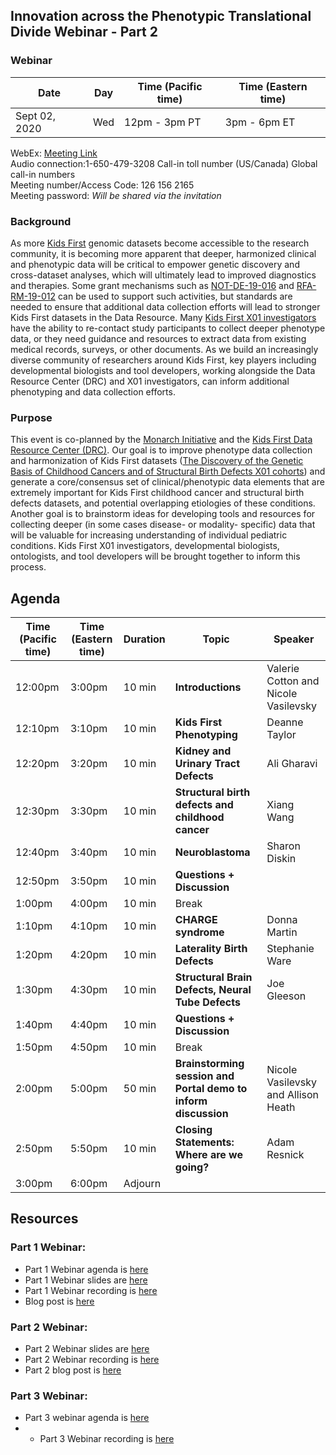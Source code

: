 
## Innovation across the Phenotypic Translational Divide Webinar - Part 2

### Webinar 

Date | Day | Time (Pacific time) | Time (Eastern time)
-- | -- | -- | --
Sept 02, 2020 | Wed | 12pm - 3pm PT | 3pm - 6pm ET 

WebEx:
[Meeting Link](https://nih.webex.com/nih/j.php?MTID=mc9202b256efc27b891c87e49a0c15bfc)  
Audio connection:1-650-479-3208  Call-in toll number (US/Canada) Global call-in numbers  
Meeting number/Access Code: 126 156 2165  
Meeting password: _Will be shared via the invitation_  

### Background

As more [Kids First](https://kidsfirstdrc.org/) genomic datasets become accessible to the research community, it is becoming more apparent that deeper, harmonized clinical and phenotypic data will be critical to empower genetic discovery and cross-dataset analyses, which will ultimately lead to improved diagnostics and therapies. 
Some grant mechanisms such as [NOT-DE-19-016](https://grants.nih.gov/grants/guide/notice-files/NOT-DE-19-016.html) and [RFA-RM-19-012](https://grants.nih.gov/grants/guide/rfa-files/RFA-RM-19-012.html) can be used to support such activities, but standards are needed to ensure that additional data collection efforts will lead to stronger Kids First datasets in the Data Resource. Many [Kids First X01 investigators](https://commonfund.nih.gov/kidsfirst/x01projects) have the ability to re-contact study participants to collect deeper phenotype data, or they need guidance and resources to extract data from existing medical records, surveys, or other documents. As we build an increasingly diverse community of researchers around Kids First, key players including developmental biologists and tool developers, working alongside the Data Resource Center (DRC) and X01 investigators, can inform additional phenotyping and data collection efforts. 

### Purpose

This event is co-planned by the [Monarch Initiative](https://monarchinitiative.org/) and the [Kids First Data Resource Center (DRC)](https://kidsfirstdrc.org/). Our goal is to improve phenotype data collection and harmonization of Kids First datasets ([The Discovery of the Genetic Basis of Childhood Cancers and of Structural Birth Defects X01 cohorts](https://commonfund.nih.gov/kidsfirst/x01projects)) and generate a core/consensus set of clinical/phenotypic data elements that are extremely important for Kids First childhood cancer and structural birth defects datasets, and potential overlapping etiologies of these conditions. Another goal is to brainstorm ideas for developing tools and resources for collecting deeper (in some cases disease- or modality- specific) data that will be valuable for increasing understanding of individual pediatric conditions. Kids First X01 investigators, developmental biologists, ontologists, and tool developers will be brought together to inform this process.  

## Agenda

Time (Pacific time) | Time (Eastern time) | Duration |  Topic | Speaker
-- | -- | -- | -- | --
12:00pm | 3:00pm | 10 min | **Introductions** | Valerie Cotton and Nicole Vasilevsky
12:10pm | 3:10pm | 10 min | **Kids First Phenotyping** | Deanne Taylor
12:20pm | 3:20pm | 10 min | **Kidney and Urinary Tract Defects** | Ali Gharavi
12:30pm | 3:30pm | 10 min | **Structural birth defects and childhood cancer** | Xiang Wang
12:40pm | 3:40pm | 10 min | **Neuroblastoma** | Sharon Diskin 
12:50pm | 3:50pm | 10 min | **Questions + Discussion**
1:00pm | 4:00pm | 10 min | Break 
1:10pm | 4:10pm | 10 min | **CHARGE syndrome** | Donna Martin
1:20pm | 4:20pm | 10 min | **Laterality Birth Defects** | Stephanie Ware
1:30pm | 4:30pm | 10 min | **Structural Brain Defects, Neural Tube Defects** | Joe Gleeson
1:40pm | 4:40pm | 10 min | **Questions + Discussion**
1:50pm | 4:50pm | 10 min | Break
2:00pm | 5:00pm | 50 min | **Brainstorming session and Portal demo to inform discussion** | Nicole Vasilevsky and Allison Heath
2:50pm | 5:50pm | 10 min | **Closing Statements: Where are we going?** | Adam Resnick
3:00pm | 6:00pm | Adjourn

## Resources

### Part 1 Webinar:

- Part 1 Webinar agenda is [here](https://monarch-initiative.github.io/phenomics/pages/clin-phen-webinar.html)
- Part 1 Webinar slides are [here](https://docs.google.com/presentation/d/1rJh6IQcVoPbSHOzZpxq7rC4qkU-VDx4d9XMu0F0udYI/edit#slide=id.p)  
- Part 1 Webinar recording is [here](https://www.youtube.com/watch?v=qaJQdb4JKfU&amp=&feature=youtu.be)
- Blog post is [here](https://medium.com/@MonarchInit/working-together-to-improve-deep-phenotyping-for-pediatric-cancer-and-structural-birth-defects-6e7ee89cb016)

### Part 2 Webinar:

- Part 2 Webinar slides are [here](https://docs.google.com/presentation/d/1xp7swTPp_-Vv6t1zrDnT0z1G4frLfO4wYD-uBnioJvs/edit#slide=id.p1)
- Part 2 Webinar recording is [here](https://www.youtube.com/watch?v=Iib8CnsTO5Q&ab_channel=KidsFirstDataResourceCenter)
- Part 2 blog post is [here](https://medium.com/@MonarchInit/advancing-deep-phenotyping-for-pediatric-cancer-and-structural-birth-defects-4e5827c0121f)

### Part 3 Webinar:

- Part 3 webinar agenda is [here](https://monarch-initiative.github.io/phenomics/pages/clin-phen-webinar-part-3.html)
- - Part 3 Webinar recording is [here](https://www.youtube.com/watch?v=MTo-YIiHYZE&feature=youtu.be)



